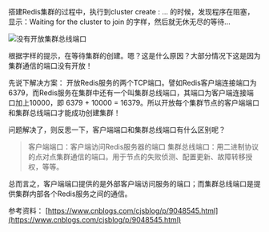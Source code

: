 搭建Redis集群的过程中，执行到cluster create <ip>:<port> ... 的时候，发现程序在阻塞，显示：Waiting for the cluster to join 的字样，然后就无休无尽的等待...

![没有开放集群总线端口](https://raw.githubusercontent.com/MuggleLee/PicGo/master/Redis图/集群/没有开放集群总线端口.jpg)


根据字样的提示，在等待集群的创建。嗯？这是什么原因？大部分情况下这是因为集群通信的端口没有开放！

先说下解决方案：
开放Redis服务的两个TCP端口。譬如Redis客户端连接端口为6379，而Redis服务在集群中还有一个叫集群总线端口，其端口为客户端连接端口加上10000，即 6379 + 10000 = 16379。所以开放每个集群节点的客户端端口和集群总线端口才能成功创建集群！





问题解决了，则反思一下，客户端端口和集群总线端口有什么区别呢？

>客户端端口：客户端访问Redis服务器的端口
集群总线端口：用二进制协议的点对点集群通信的端口。用于节点的失败侦测、配置更新、故障转移授权，等等。

总而言之，客户端端口提供的是外部客户端访问服务的端口；而集群总线端口是提供集群内部各个Redis服务之间的通信。




参考资料：
[https://www.cnblogs.com/cjsblog/p/9048545.html](https://www.cnblogs.com/cjsblog/p/9048545.html)